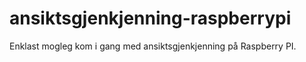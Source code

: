# ansiktsgjenkjenning-raspberrypi
 Enklast mogleg kom i gang med ansiktsgjenkjenning på Raspberry PI.
